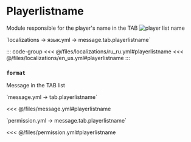 # Playerlistname

Module responsible for the player's name in the TAB
![player list name](/playerlistname.png)

[//]: # (localization)
<!--@include: @/parts/words.md#localization--> 
<!--@include: @/parts/words.md#path--> `localizations → язык.yml → message.tab.playerlistname`

<!--@include: @/parts/words.md#default--> 

::: code-group
<<< @/files/localizations/ru_ru.yml#playerlistname
<<< @/files/localizations/en_us.yml#playerlistname
:::

### `format`

Message in the TAB list

[//]: # (message.yml)
<!--@include: @/parts/words.md#setting-->
<!--@include: @/parts/words.md#path--> `message.yml → tab.playerlistname`

<!--@include: @/parts/words.md#default-->
<<< @/files/message.yml#playerlistname

<!--@include: @/parts/enable.md-->
<!--@include: @/parts/disableOnOtherTab.md-->
<!--@include: @/parts/ticker.md-->

[//]: # (permission.yml)
<!--@include: @/parts/words.md#permission-->
<!--@include: @/parts/words.md#path--> `permission.yml → message.tab.playerlistname`

<!--@include: @/parts/words.md#default-->
<<< @/files/permission.yml#playerlistname

<!--@include: @/parts/permission/permissionTier3.md-->
